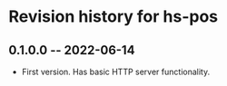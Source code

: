 # Revision history for hs-pos

## 0.1.0.0 -- 2022-06-14

* First version. Has basic HTTP server functionality.
